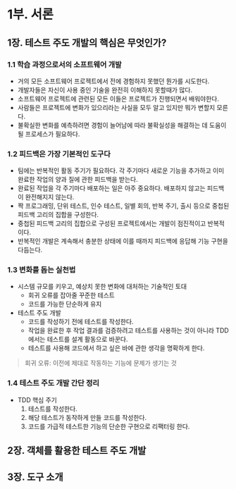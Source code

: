 # 1부. 서론

## 1장. 테스트 주도 개발의 핵심은 무엇인가?
### 1.1 학습 과정으로서의 소프트웨어 개발
- 거의 모든 소프트웨어 프로젝트에서 전에 경험하지 못했던 뭔가를 시도한다.
- 개발자들은 자신이 사용 중인 기술을 완전히 이해하지 못할때가 많다.
- 소프트웨어 프로젝트에 관련된 모든 이들은 프로젝트가 진행되면서 배워야한다.
- 사람들은 프로젝트에 변화가 있으리라는 사실을 모두 알고 있지만 뭐가 변할지 모른다.
- 불확실한 변화를 예측하려면 경험이 늘어남에 따라 불확실성을 해결하는 데 도움이 될 프로세스가 필요하다.

### 1.2 피드백은 가장 기본적인 도구다
- 팀에는 반복적인 활동 주기가 필요하다. 각 주기마다 새로운 기능을 추가하고 이미 완료한 작업의 양과 질에 관한 피드백을 받는다.
- 완료된 작업을 각 주기마다 배포하는 일은 아주 중요하다. 배포하지 않고는 피드백이 완전해지지 않는다.
- 짝 프로그래밍, 단위 테스트, 인수 테스트, 일별 회의, 반복 주기, 출시 등으로 중첩된 피드백 고리의 집합을 구성한다.
- 중첩된 피드백 고리의 집합으로 구성된 프로젝트에서는 개발이 점진적이고 반복적이다.
- 반복적인 개발은 계속해서 충분한 상태에 이를 때까지 피드백에 응답해 기능 구현을 다듬는다.

### 1.3 변화를 돕는 실천법
- 시스템 규모를 키우고, 예상치 못한 변화에 대처하는 기술적인 토대
  - 회귀 오류를 잡아줄 꾸준한 테스트
  - 코드를 가능한 단순하게 유지
- 테스트 주도 개발
  - 코드를 작성하기 전에 테스트를 작성한다.
  - 작업을 완료한 후 작업 결과를 검증하려고 테스트를 사용하는 것이 아니라 TDD에서는 테스트를 설계 활동으로 바꾼다.
  - 테스트를 사용해 코드에서 하고 싶은 바에 관한 생각을 명확하게 한다.
> 회귀 오류: 이전에 제대로 작동하는 기능에 문제가 생기는 것

### 1.4 테스트 주도 개발 간단 정리
- TDD 핵심 주기
  1. 테스트를 작성한다.
  2. 해당 테스트가 동작하게 만들 코드를 작성한다.
  3. 코드를 가급적 테스트한 기능의 단순한 구현으로 리팩터링 한다.

## 2장. 객체를 활용한 테스트 주도 개발

## 3장. 도구 소개
